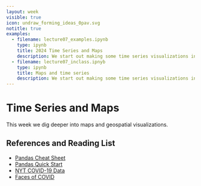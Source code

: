 ```yaml
---
layout: week
visible: true
icon: undraw_forming_ideas_0pav.svg
notitle: true
examples: 
  - filename: lecture07_examples.ipynb
    type: ipynb
    title: 2024 Time Series and Maps
    description: We start out making some time series visualizations in bqplot, then begin moving to overlay them on maps.
  - filename: lecture07_inclass.ipnyb
    type: ipynb
    title: Maps and time series
    description: We start out making some time series visualizations in bqplot, then begin moving to overlay them on maps.
---
```


# Time Series and Maps

This week we dig deeper into maps and geospatial visualizations.

## References and Reading List

 * [Pandas Cheat Sheet](https://pandas.pydata.org/Pandas_Cheat_Sheet.pdf)
 * [Pandas Quick Start](http://www.math.utah.edu/~li/python%20pandas.pdf)
 * [NYT COVID-19 Data](https://github.com/nytimes/covid-19-data)
 * [Faces of COVID](https://twitter.com/facesofcovid)

